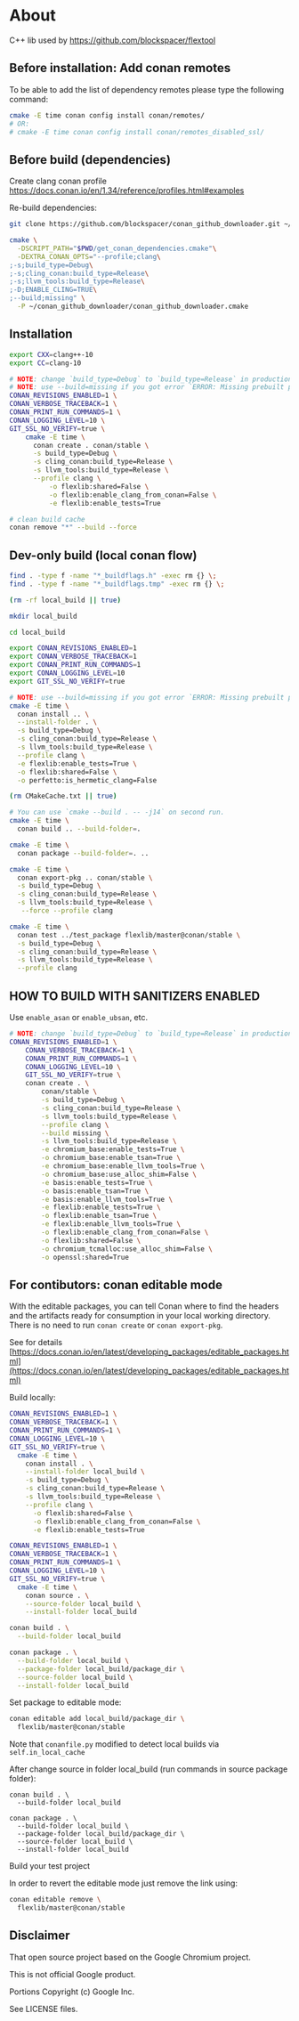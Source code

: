 # About

C++ lib used by https://github.com/blockspacer/flextool

## Before installation: Add conan remotes

To be able to add the list of dependency remotes please type the following command:

```bash
cmake -E time conan config install conan/remotes/
# OR:
# cmake -E time conan config install conan/remotes_disabled_ssl/
```

## Before build (dependencies)

Create clang conan profile https://docs.conan.io/en/1.34/reference/profiles.html#examples

Re-build dependencies:

```bash
git clone https://github.com/blockspacer/conan_github_downloader.git ~/conan_github_downloader

cmake \
  -DSCRIPT_PATH="$PWD/get_conan_dependencies.cmake"\
  -DEXTRA_CONAN_OPTS="--profile;clang\
;-s;build_type=Debug\
;-s;cling_conan:build_type=Release\
;-s;llvm_tools:build_type=Release\
;-D;ENABLE_CLING=TRUE\
;--build;missing" \
  -P ~/conan_github_downloader/conan_github_downloader.cmake
```

## Installation

```bash
export CXX=clang++-10
export CC=clang-10

# NOTE: change `build_type=Debug` to `build_type=Release` in production
# NOTE: use --build=missing if you got error `ERROR: Missing prebuilt package`
CONAN_REVISIONS_ENABLED=1 \
CONAN_VERBOSE_TRACEBACK=1 \
CONAN_PRINT_RUN_COMMANDS=1 \
CONAN_LOGGING_LEVEL=10 \
GIT_SSL_NO_VERIFY=true \
    cmake -E time \
      conan create . conan/stable \
      -s build_type=Debug \
      -s cling_conan:build_type=Release \
      -s llvm_tools:build_type=Release \
      --profile clang \
          -o flexlib:shared=False \
          -o flexlib:enable_clang_from_conan=False \
          -e flexlib:enable_tests=True

# clean build cache
conan remove "*" --build --force
```

## Dev-only build (local conan flow)

```bash
find . -type f -name "*_buildflags.h" -exec rm {} \;
find . -type f -name "*_buildflags.tmp" -exec rm {} \;

(rm -rf local_build || true)

mkdir local_build

cd local_build

export CONAN_REVISIONS_ENABLED=1
export CONAN_VERBOSE_TRACEBACK=1
export CONAN_PRINT_RUN_COMMANDS=1
export CONAN_LOGGING_LEVEL=10
export GIT_SSL_NO_VERIFY=true

# NOTE: use --build=missing if you got error `ERROR: Missing prebuilt package`
cmake -E time \
  conan install .. \
  --install-folder . \
  -s build_type=Debug \
  -s cling_conan:build_type=Release \
  -s llvm_tools:build_type=Release \
  --profile clang \
  -e flexlib:enable_tests=True \
  -o flexlib:shared=False \
  -o perfetto:is_hermetic_clang=False

(rm CMakeCache.txt || true)

# You can use `cmake --build . -- -j14` on second run.
cmake -E time \
  conan build .. --build-folder=.

cmake -E time \
  conan package --build-folder=. ..

cmake -E time \
  conan export-pkg .. conan/stable \
  -s build_type=Debug \
  -s cling_conan:build_type=Release \
  -s llvm_tools:build_type=Release \
   --force --profile clang

cmake -E time \
  conan test ../test_package flexlib/master@conan/stable \
  -s build_type=Debug \
  -s cling_conan:build_type=Release \
  -s llvm_tools:build_type=Release \
  --profile clang
```

## HOW TO BUILD WITH SANITIZERS ENABLED

Use `enable_asan` or `enable_ubsan`, etc.

```bash
# NOTE: change `build_type=Debug` to `build_type=Release` in production
CONAN_REVISIONS_ENABLED=1 \
    CONAN_VERBOSE_TRACEBACK=1 \
    CONAN_PRINT_RUN_COMMANDS=1 \
    CONAN_LOGGING_LEVEL=10 \
    GIT_SSL_NO_VERIFY=true \
    conan create . \
        conan/stable \
        -s build_type=Debug \
        -s cling_conan:build_type=Release \
        -s llvm_tools:build_type=Release \
        --profile clang \
        --build missing \
        -s llvm_tools:build_type=Release \
        -e chromium_base:enable_tests=True \
        -o chromium_base:enable_tsan=True \
        -e chromium_base:enable_llvm_tools=True \
        -o chromium_base:use_alloc_shim=False \
        -e basis:enable_tests=True \
        -o basis:enable_tsan=True \
        -e basis:enable_llvm_tools=True \
        -e flexlib:enable_tests=True \
        -o flexlib:enable_tsan=True \
        -e flexlib:enable_llvm_tools=True \
        -o flexlib:enable_clang_from_conan=False \
        -o flexlib:shared=False \
        -o chromium_tcmalloc:use_alloc_shim=False \
        -o openssl:shared=True
```

## For contibutors: conan editable mode

With the editable packages, you can tell Conan where to find the headers and the artifacts ready for consumption in your local working directory.
There is no need to run `conan create` or `conan export-pkg`.

See for details [https://docs.conan.io/en/latest/developing_packages/editable_packages.html](https://docs.conan.io/en/latest/developing_packages/editable_packages.html)

Build locally:

```bash
CONAN_REVISIONS_ENABLED=1 \
CONAN_VERBOSE_TRACEBACK=1 \
CONAN_PRINT_RUN_COMMANDS=1 \
CONAN_LOGGING_LEVEL=10 \
GIT_SSL_NO_VERIFY=true \
  cmake -E time \
    conan install . \
    --install-folder local_build \
    -s build_type=Debug \
    -s cling_conan:build_type=Release \
    -s llvm_tools:build_type=Release \
    --profile clang \
      -o flexlib:shared=False \
      -o flexlib:enable_clang_from_conan=False \
      -e flexlib:enable_tests=True

CONAN_REVISIONS_ENABLED=1 \
CONAN_VERBOSE_TRACEBACK=1 \
CONAN_PRINT_RUN_COMMANDS=1 \
CONAN_LOGGING_LEVEL=10 \
GIT_SSL_NO_VERIFY=true \
  cmake -E time \
    conan source . \
    --source-folder local_build \
    --install-folder local_build

conan build . \
  --build-folder local_build

conan package . \
  --build-folder local_build \
  --package-folder local_build/package_dir \
  --source-folder local_build \
  --install-folder local_build
```

Set package to editable mode:

```bash
conan editable add local_build/package_dir \
  flexlib/master@conan/stable
```

Note that `conanfile.py` modified to detect local builds via `self.in_local_cache`

After change source in folder local_build (run commands in source package folder):

```
conan build . \
  --build-folder local_build

conan package . \
  --build-folder local_build \
  --package-folder local_build/package_dir \
  --source-folder local_build \
  --install-folder local_build
```

Build your test project

In order to revert the editable mode just remove the link using:

```bash
conan editable remove \
  flexlib/master@conan/stable
```

## Disclaimer

That open source project based on the Google Chromium project.

This is not official Google product.

Portions Copyright (c) Google Inc.

See LICENSE files.
